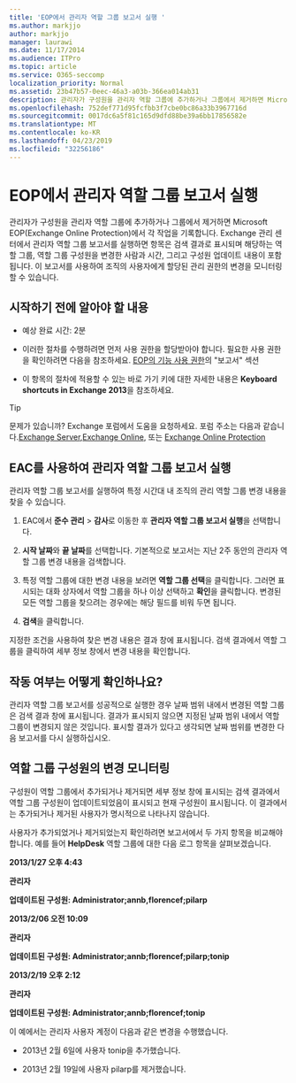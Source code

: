 ```yaml
---
title: 'EOP에서 관리자 역할 그룹 보고서 실행 '
ms.author: markjjo
author: markjjo
manager: laurawi
ms.date: 11/17/2014
ms.audience: ITPro
ms.topic: article
ms.service: O365-seccomp
localization_priority: Normal
ms.assetid: 23b47b57-0eec-46a3-a03b-366ea014ab31
description: 관리자가 구성원을 관리자 역할 그룹에 추가하거나 그룹에서 제거하면 Microsoft EOP(Exchange Online Protection)에서 각 작업을 기록합니다.
ms.openlocfilehash: 752def771d95fcfbb3f7cbe0bc86a33b3967716d
ms.sourcegitcommit: 0017dc6a5f81c165d9dfd88be39a6bb17856582e
ms.translationtype: MT
ms.contentlocale: ko-KR
ms.lasthandoff: 04/23/2019
ms.locfileid: "32256186"
---
```

# <a name="run-an-administrator-role-group-report-in-eop"></a>EOP에서 관리자 역할 그룹 보고서 실행 

 관리자가 구성원을 관리자 역할 그룹에 추가하거나 그룹에서 제거하면 Microsoft EOP(Exchange Online Protection)에서 각 작업을 기록합니다. Exchange 관리 센터에서 관리자 역할 그룹 보고서를 실행하면 항목은 검색 결과로 표시되며 해당하는 역할 그룹, 역할 그룹 구성원을 변경한 사람과 시간, 그리고 구성원 업데이트 내용이 포함됩니다. 이 보고서를 사용하여 조직의 사용자에게 할당된 관리 권한의 변경을 모니터링할 수 있습니다.
  
## <a name="what-do-you-need-to-know-before-you-begin"></a>시작하기 전에 알아야 할 내용

- 예상 완료 시간: 2분
    
- 이러한 절차를 수행하려면 먼저 사용 권한을 할당받아야 합니다. 필요한 사용 권한을 확인하려면 다음을 참조하세요. [EOP의 기능 사용 권한](feature-permissions-in-eop.md)의 "보고서" 섹션 
    
- 이 항목의 절차에 적용할 수 있는 바로 가기 키에 대한 자세한 내용은 **Keyboard shortcuts in Exchange 2013**을 참조하세요.
    
> [!TIP]
> 문제가 있습니까? Exchange 포럼에서 도움을 요청하세요. 포럼 주소는 다음과 같습니다.[Exchange Server](https://go.microsoft.com/fwlink/p/?linkId=60612),[Exchange Online](https://go.microsoft.com/fwlink/p/?linkId=267542), 또는 [Exchange Online Protection](https://go.microsoft.com/fwlink/p/?linkId=285351) 
  
## <a name="use-the-eac-to-run-an-administrator-role-group-report"></a>EAC를 사용하여 관리자 역할 그룹 보고서 실행

관리자 역할 그룹 보고서를 실행하여 특정 시간대 내 조직의 관리 역할 그룹 변경 내용을 찾을 수 있습니다.
  
1. EAC에서 **준수 관리** \> **감사**로 이동한 후 **관리자 역할 그룹 보고서 실행**을 선택합니다.
    
2. **시작 날짜**와 **끝 날짜**를 선택합니다. 기본적으로 보고서는 지난 2주 동안의 관리자 역할 그룹 변경 내용을 검색합니다.
    
3. 특정 역할 그룹에 대한 변경 내용을 보려면 **역할 그룹 선택**을 클릭합니다. 그러면 표시되는 대화 상자에서 역할 그룹을 하나 이상 선택하고 **확인**을 클릭합니다. 변경된 모든 역할 그룹을 찾으려는 경우에는 해당 필드를 비워 두면 됩니다.
    
4. **검색**을 클릭합니다.
    
지정한 조건을 사용하여 찾은 변경 내용은 결과 창에 표시됩니다. 검색 결과에서 역할 그룹을 클릭하여 세부 정보 창에서 변경 내용을 확인합니다.
  
## <a name="how-do-you-know-this-worked"></a>작동 여부는 어떻게 확인하나요?

관리자 역할 그룹 보고서를 성공적으로 실행한 경우 날짜 범위 내에서 변경된 역할 그룹은 검색 결과 창에 표시됩니다. 결과가 표시되지 않으면 지정된 날짜 범위 내에서 역할 그룹이 변경되지 않은 것입니다. 표시할 결과가 있다고 생각되면 날짜 범위를 변경한 다음 보고서를 다시 실행하십시오.
  
## <a name="monitor-changes-to-role-group-membership"></a>역할 그룹 구성원의 변경 모니터링

구성원이 역할 그룹에서 추가되거나 제거되면 세부 정보 창에 표시되는 검색 결과에서 역할 그룹 구성원이 업데이트되었음이 표시되고 현재 구성원이 표시됩니다. 이 결과에서는 추가되거나 제거된 사용자가 명시적으로 나타나지 않습니다.
  
사용자가 추가되었거나 제거되었는지 확인하려면 보고서에서 두 가지 항목을 비교해야 합니다. 예를 들어 **HelpDesk** 역할 그룹에 대한 다음 로그 항목을 살펴보겠습니다. 
  
 **2013/1/27 오후 4:43**
  
 **관리자**
  
 **업데이트된 구성원: Administrator;annb,florencef;pilarp**
  
 **2013/2/06 오전 10:09**
  
 **관리자**
  
 **업데이트된 구성원: Administrator;annb;florencef;pilarp;tonip**
  
 **2013/2/19 오후 2:12**
  
 **관리자**
  
 **업데이트된 구성원: Administrator;annb;florencef;tonip**
  
이 예에서는 관리자 사용자 계정이 다음과 같은 변경을 수행했습니다.
  
- 2013년 2월 6일에 사용자 tonip을 추가했습니다.
    
- 2013년 2월 19일에 사용자 pilarp를 제거했습니다.
    

